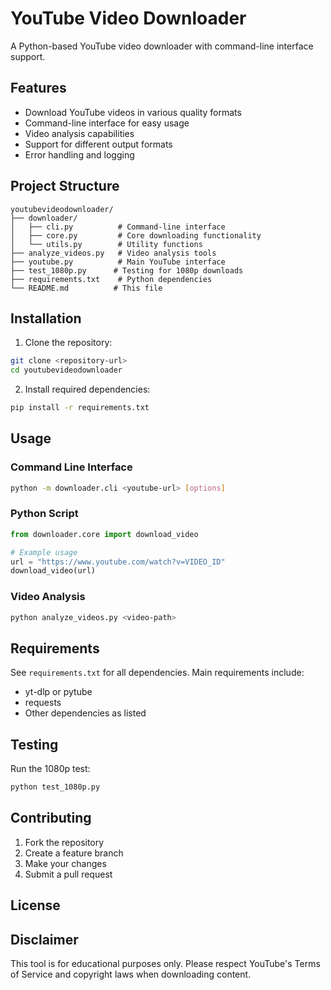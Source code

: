# YouTube Video Downloader

A Python-based YouTube video downloader with command-line interface support.

## Features

- Download YouTube videos in various quality formats
- Command-line interface for easy usage
- Video analysis capabilities
- Support for different output formats
- Error handling and logging

## Project Structure

```
youtubevideodownloader/
├── downloader/
│   ├── cli.py          # Command-line interface
│   ├── core.py         # Core downloading functionality
│   └── utils.py        # Utility functions
├── analyze_videos.py   # Video analysis tools
├── youtube.py          # Main YouTube interface
├── test_1080p.py      # Testing for 1080p downloads
├── requirements.txt    # Python dependencies
└── README.md          # This file
```

## Installation

1. Clone the repository:
```bash
git clone <repository-url>
cd youtubevideodownloader
```

2. Install required dependencies:
```bash
pip install -r requirements.txt
```

## Usage

### Command Line Interface

```bash
python -m downloader.cli <youtube-url> [options]
```

### Python Script

```python
from downloader.core import download_video

# Example usage
url = "https://www.youtube.com/watch?v=VIDEO_ID"
download_video(url)
```

### Video Analysis

```bash
python analyze_videos.py <video-path>
```

## Requirements

See `requirements.txt` for all dependencies. Main requirements include:
- yt-dlp or pytube
- requests
- Other dependencies as listed

## Testing

Run the 1080p test:
```bash
python test_1080p.py
```

## Contributing

1. Fork the repository
2. Create a feature branch
3. Make your changes
4. Submit a pull request

## License



## Disclaimer

This tool is for educational purposes only. Please respect YouTube's Terms of Service and copyright laws when downloading content.

